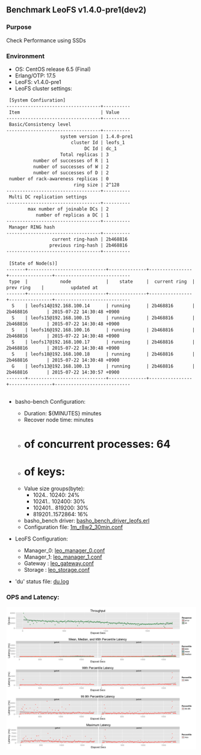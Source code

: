 ## Benchmark LeoFS v1.4.0-pre1(dev2)

### Purpose
Check Performance using SSDs

### Environment

* OS: CentOS release 6.5 (Final)
* Erlang/OTP: 17.5
* LeoFS: v1.4.0-pre1
* LeoFS cluster settings:

```
 [System Confiuration]
-----------------------------------+----------
 Item                              | Value    
-----------------------------------+----------
 Basic/Consistency level
-----------------------------------+----------
                    system version | 1.4.0-pre1
                        cluster Id | leofs_1
                             DC Id | dc_1
                    Total replicas | 3
          number of successes of R | 1
          number of successes of W | 2
          number of successes of D | 2
 number of rack-awareness replicas | 0
                         ring size | 2^128
-----------------------------------+----------
 Multi DC replication settings
-----------------------------------+----------
        max number of joinable DCs | 2
           number of replicas a DC | 1
-----------------------------------+----------
 Manager RING hash
-----------------------------------+----------
                 current ring-hash | 2b468816
                previous ring-hash | 2b468816
-----------------------------------+----------

 [State of Node(s)]
-------+-----------------------------+--------------+----------------+----------------+----------------------------
 type  |            node             |    state     |  current ring  |   prev ring    |          updated at         
-------+-----------------------------+--------------+----------------+----------------+----------------------------
  S    | leofs14@192.168.100.14      | running      | 2b468816       | 2b468816       | 2015-07-22 14:30:48 +0900
  S    | leofs15@192.168.100.15      | running      | 2b468816       | 2b468816       | 2015-07-22 14:30:48 +0900
  S    | leofs16@192.168.100.16      | running      | 2b468816       | 2b468816       | 2015-07-22 14:30:48 +0900
  S    | leofs17@192.168.100.17      | running      | 2b468816       | 2b468816       | 2015-07-22 14:30:48 +0900
  S    | leofs18@192.168.100.18      | running      | 2b468816       | 2b468816       | 2015-07-22 14:30:48 +0900
  G    | leofs13@192.168.100.13      | running      | 2b468816       | 2b468816       | 2015-07-22 14:30:57 +0900
-------+-----------------------------+--------------+----------------+----------------+----------------------------


```

* basho-bench Configuration:
    * Duration: ${MINUTES} minutes
    * Recover node time: minutes
    * # of concurrent processes: 64
    * # of keys:
    * Value size groups(byte):
        *   1024..  10240: 24%
        *  10241.. 102400: 30%
        * 102401.. 819200: 30%
        * 819201..1572864: 16%
    * basho_bench driver: [basho_bench_driver_leofs.erl](https://github.com/leo-project/leofs/blob/develop/test/src/basho_bench_driver_leofs.erl)
    * Configuration file: [1m_r8w2_30min.conf](20150819_173310/1m_r8w2_30min.conf)

* LeoFS Configuration:
    * Manager_0: [leo_manager_0.conf](conf/leo_manager_0.conf)
    * Manager_1: [leo_manager_1.conf](conf/leo_manager_1.conf)
    * Gateway  : [leo_gateway.conf](conf/leo_gateway.conf)
    * Storage  : [leo_storage.conf](conf/leo_storage.conf)

* 'du' status file: [du.log](du.log)

### OPS and Latency:

![ops-latency](20150819_173310/summary.png)
